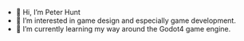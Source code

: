 - 👋 Hi, I’m Peter Hunt
- 👀 I’m interested in game design and especially game development. 
- 🌱 I’m currently learning my way around the Godot4 game engine.

<!---
U1108743/U1108743 is a ✨ special ✨ repository because its `README.md` (this file) appears on your GitHub profile.
You can click the Preview link to take a look at your changes.
--->
